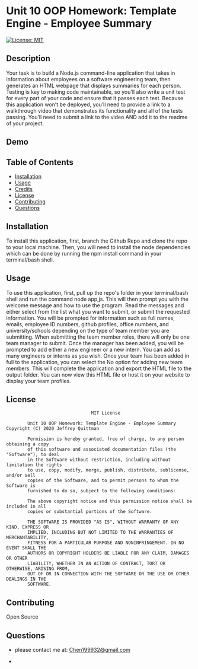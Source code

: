 # Unit 10 OOP Homework: Template Engine - Employee Summary

[![License: MIT](https://img.shields.io/badge/License-MIT-yellow.svg)](https://opensource.org/licenses/MIT)

## Description

Your task is to build a Node.js command-line application that takes in information about employees on a software engineering team, then generates an HTML webpage that displays summaries for each person. Testing is key to making code maintainable, so you’ll also write a unit test for every part of your code and ensure that it passes each test.
Because this application won’t be deployed, you’ll need to provide a link to a walkthrough video that demonstrates its functionality and all of the tests passing. You’ll need to submit a link to the video AND add it to the readme of your project.

## Demo


## Table of Contents

-   [Installation](#installation)
-   [Usage](#usage)
-   [Credits](#credits)
-   [License](#license)
-   [Contributing](#contributing)
-   [Questions](#questions)

## Installation

To install this application, first, branch the Github Repo and clone the repo to your local machine. Then, you will need to install the node dependencies which can be done by running the npm install command in your terminal/bash shell. 
## Usage

To use this application, first, pull up the repo's folder in your terminal/bash shell and run the command node app,js. This will then prompt you with the welcome message and how to use the program. Read the messages and either select from the list what you want to submit, or submit the requested
information. You will be prompted for information such as full names, emails, employee ID numbers, github profiles, office numbers, and university/schools depending on the type of team member you are submitting. When submitting the team member roles, there will only be one team manager to submit.
Once the manager has been added, you will be prompted to add either a new engineer or a new intern. You can add as many engineers or interns as you wish. Once your team has been added in full to the application, you can select the No option for adding new team members. This will complete the
application and export the HTML file to the output folder. You can now view this HTML file or host it on your website to display your team profiles.


## License

    								MIT License

    		Unit 10 OOP Homework: Template Engine - Employee Summary   Copyright (C) 2020 Jeffrey Quittman

    		Permission is hereby granted, free of charge, to any person obtaining a copy
    		of this software and associated documentation files (the "Software"), to deal
    		in the Software without restriction, including without limitation the rights
    		to use, copy, modify, merge, publish, distribute, sublicense, and/or sell
    		copies of the Software, and to permit persons to whom the Software is
    		furnished to do so, subject to the following conditions:

    		The above copyright notice and this permission notice shall be included in all
    		copies or substantial portions of the Software.

    		THE SOFTWARE IS PROVIDED "AS IS", WITHOUT WARRANTY OF ANY KIND, EXPRESS OR
    		IMPLIED, INCLUDING BUT NOT LIMITED TO THE WARRANTIES OF MERCHANTABILITY,
    		FITNESS FOR A PARTICULAR PURPOSE AND NONINFRINGEMENT. IN NO EVENT SHALL THE
    		AUTHORS OR COPYRIGHT HOLDERS BE LIABLE FOR ANY CLAIM, DAMAGES OR OTHER
    		LIABILITY, WHETHER IN AN ACTION OF CONTRACT, TORT OR OTHERWISE, ARISING FROM,
    		OUT OF OR IN CONNECTION WITH THE SOFTWARE OR THE USE OR OTHER DEALINGS IN THE
    		SOFTWARE.

## Contributing
Open Source

## Questions

-   please contact me at: Chen199932@gmail.com


-   
